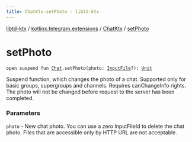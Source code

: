 ```yaml
---
title: ChatKtx.setPhoto - libtd-ktx
---
```


[libtd-ktx](../../index.html) / [kotlinx.telegram.extensions](../index.html) / [ChatKtx](index.html) / [setPhoto](./set-photo.html)

# setPhoto

`open suspend fun `[`Chat`](https://tdlibx.github.io/td/docs/org/drinkless/td/libcore/telegram/TdApi.Chat.html)`.setPhoto(photo: `[`InputFile`](https://tdlibx.github.io/td/docs/org/drinkless/td/libcore/telegram/TdApi.InputFile.html)`?): `[`Unit`](https://kotlinlang.org/api/latest/jvm/stdlib/kotlin/-unit/index.html)

Suspend function, which changes the photo of a chat. Supported only for basic groups,
supergroups and channels. Requires canChangeInfo rights. The photo will not be changed before
request to the server has been completed.

### Parameters

`photo` - New chat photo. You can use a zero InputFileId to delete the chat photo. Files
that are accessible only by HTTP URL are not acceptable.